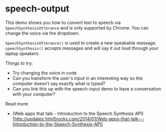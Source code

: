 speech-output
============

This demo shows you how to convert text to speech via ```SpeechSynthesisUtterance``` and is only supported by Chrome.
You can change the voice via the dropdown.

```SpeechSynthesisUtterance()``` is used to create a new speakable message.
```speechSynthesis()``` accepts messages and will say it out loud through your laptop speakers.

Things to try:
* Try changing the voice in code
* Can you transform the user's input in an interesting way so the computer doesn't say exactly what is typed?
* Can you link this up with the speech-input demo to have a conversation with your computer?

Read more:
* (Web apps that talk - Introduction to the Speech Synthesis API)[http://updates.html5rocks.com/2014/01/Web-apps-that-talk---Introduction-to-the-Speech-Synthesis-API]
